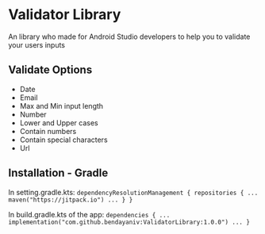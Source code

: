 # Validator Library
An library who made for Android Studio developers to help you to validate your users inputs

## Validate Options
- Date
- Email
- Max and Min input length
- Number
- Lower and Upper cases
- Contain numbers
- Contain special characters
- Url


## Installation - Gradle

In setting.gradle.kts:
`
dependencyResolutionManagement {
    repositories {
        ...
        maven("https://jitpack.io")
        ...
    }
}
`

In build.gradle.kts of the app:
`
dependencies {
    ...
    implementation("com.github.bendayaniv:ValidatorLibrary:1.0.0")
    ...
}
`
